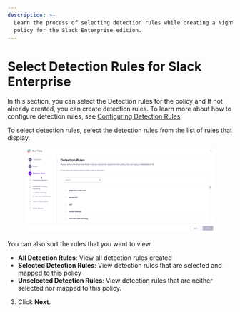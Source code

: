 ```yaml
---
description: >-
  Learn the process of selecting detection rules while creating a Nightfall
  policy for the Slack Enterprise edition.
---
```


# Select Detection Rules for Slack Enterprise

In this section, you can select the Detection rules for the policy and If not already created, you can create detection rules. To learn more about how to configure detection rules, see [Configuring Detection Rules](https://help.nightfall.ai/nightfall-ai/nightfall-for-slack/installation-instructions-nightfall-for-slack-1/configuring-detection-rules).

To select detection rules, select the detection rules from the list of rules that display.&#x20;



<figure><img src="../../.gitbook/assets/GIF Recording 2023-12-08 at 12.11.15 AM.gif" alt=""><figcaption></figcaption></figure>

You can also sort the rules that you want to view.&#x20;

* **All Detection Rules**: View all detection rules created
* **Selected Detection Rules**: View detection rules that are selected and mapped to this policy
* **Unselected Detection Rules**: View detection rules that are neither selected nor mapped to this policy.&#x20;

3. Click **Next**.&#x20;
